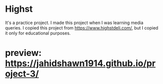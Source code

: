 # Highst
It's a practice project. I made this project when I was learning media queries. I copied this project from https://www.highstdeli.com/, but I copied it only for educational purposes.
# preview: https://jahidshawn1914.github.io/project-3/
